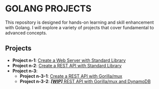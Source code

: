 # GOLANG PROJECTS

This repository is designed for hands-on learning and skill enhancement with Golang. I will explore a variety of projects that cover fundamental to advanced concepts.

## Projects

- **Project n-1**: [Create a Web Server with Standard Library](/project-1/)
- **Project n-2**: [Create a REST API with Standard Library](/project-2/)
- **Project n-3**:
    - **Project n-3-1**: [Create a REST API with Gorilla/mux](/project-3/)
    - **Project n-3-2**: [***[WIP]*** REST API with Gorilla/mux and DynamoDB](/project-3-2/)